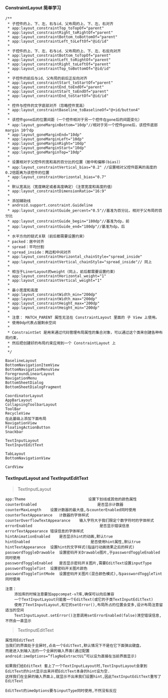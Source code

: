 #### ConstraintLayout 简单学习

    /**
     * 子控件的上、下、左、右与id、父布局的上、下、左、右对齐
     * app:layout_constraintTop_toTopOf="parent"
     * app:layout_constraintRight_toRightOf="parent"
     * app:layout_constraintBottom_toBottomOf="parent"
     * app:layout_constraintLeft_toLeftOf="@id/id"
     *
     * 子控件的上、下、左、右与id、父布局的上、下、左、右反向对齐
     * app:layout_constraintBottom_toTopOf="parent"
     * app:layout_constraintLeft_toRightOf="parent"
     * app:layout_constraintRight_toLeftOf="parent"
     * app:layout_constraintTop_toBottomOf="@id/id"
     *
     * 子控件的前后与id、父布局的前后正反向对齐
     * app:layout_constraintStart_toStartOf="parent"
     * app:layout_constraintEnd_toEndOf="parent"
     * app:layout_constraintStart_toEndOf="parent"
     * app:layout_constraintEnd_toStartOf="@id/id"
     *
     * 控件与控件的文字底部对齐（忽略控件宽高）
     * app:layout_constraintBaseline_toBaselineOf="@+id/button4"
     *
     * 该控件gone后的位置间距（一个控件相对于另一个控件在gone后的间距变化）
     * app:layout_goneMarginBottom="10dp"//相对于另一个控件gone后，该控件底部margin 10个dp
     * app:layout_goneMarginEnd="10dp"
     * app:layout_goneMarginLeft="10dp"
     * app:layout_goneMarginRight="10dp"
     * app:layout_goneMarginStart="10dp"
     * app:layout_goneMarginTop="10dp"
     *
     * 设置相对于父控件的宽和高的百分比的位置（居中和偏移(bias)）
     * app:layout_constraintVertical_bias="0.2" //设置相对父控件距离的高度的0.2倍距离为该控件的位置
     * app:layout_constraintHorizontal_bias="0.7"
     *
     * 默认宽高比（宽度确定或者高度确定）（注意宽度和高度的值）
     * app:layout_constraintDimensionRatio="16:9"
     *
     * 添加辅助线
     * android.support.constraint.Guideline
     * app:layout_constraintGuide_percent="0.5"//基准为百分比，相对于父布局的百分比
     * app:layout_constraintGuide_begin="180dp"//基准为dp，前
     * app:layout_constraintGuide_end="180dp"//基准为dp，后
     *
     * 水平方向的链式关联（前后都需要设置约束）
     * packed：居中对齐
     * spread：平均分割
     * spread_inside：两边和中间对齐
     * app:layout_constraintHorizontal_chainStyle="spread_inside"
     * app:layout_constraintVertical_chainStyle="spread_inside"// 同上
     *
     * 相当于LinerLayout的weight（同上，前后都需要设置约束）
     * app:layout_constraintHorizontal_weight="1"
     * app:layout_constraintVertical_weight="1"
     *
     * 最小宽度和高度
     * app:layout_constraintWidth_min="200dp"
     * app:layout_constraintWidth_max="200dp"
     * app:layout_constraintHeight_max="200dp"
     * app:layout_constraintHeight_min="200dp"
     *
     * 注意： MATCH_PARENT 属性无法在 ConstraintLayout 里面的 子 View 上使用。
     * 使用0dp代表占据剩余空间
     *
     * ConstraintSet 是用来通过代码管理布局属性的集合对象，可以通过这个类来创建各种布局约束，
     * 然后把创建好的布局约束应用到一个 ConstraintLayout 上
     *
     */

    BaselineLayout
    BottomNavigationItemView
    BottomNavigationMenuView
    ForegroundLinearLayout
    NavigationMenu
    BottomSheetDialog
    BottomSheetDialogFragment

    CoordinatorLayout
    AppBarLayout
    CollapsingToolbarLayout
    ToolBar
    RecycleView
    在此基础上添加下面布局
    NavigationView
    FloatingActionButton
    Snackbar

    TextInputLayout
    TextInputEditText

    TabLayout
    BottomNavigationView

    CardView


#### TextInputLayout and TextInputEditText

> TextInputLayout

    app:Theme	                         设置下划线或其他的颜色属性
    counterEnabled	                         是否显示计数器
    counterMaxLength	设置计数器的最大值,与counterEnabled同时使用
    counterTextAppearance	计数器的字体样式
    counterOverflowTextAppearance	 输入字符大于我们限定个数字符时的字体样式
    errorEnabled	                          是否显示错误信息
    errorTextAppearance	错误信息的字体样式
    hintAnimationEnabled	是否显示hint的动画,默认true
    hintEnabled	                          是否使用hint属性,默认true
    hintTextAppearance	设置hint的文字样式(指运行动画效果之后的样式)
    passwordToggleDrawable	设置密码开关Drawable图片,于passwordToggleEnabled同时使用
    passwordToggleEnabled	是否显示密码开关图片,需要EditText设置inputType
    passwordToggleTint	设置密码开关图片颜色
    passwordToggleTintMode	设置密码开关图片(混合颜色模式),与passwordToggleTint同时使用

    注意：
        添加库的时候注意要加appcompat-v7库,确保可以向后兼容
        一个TextInputLayout只能套一个EditText(或它的子类TextInputEditText)
        使用了TextInputLayout,和它的setError(),布局所占的位置会变多,设计布局注意留适当的空间
        TextInputLayout.setError()注意调用setErrorEnabled(false)清空错误信息,不然会一直显示

> TextInputEditText

    属性同EditText
    当我们的界面处于全屏时,点击一个EditText,默认情况下不是在它下面弹出键盘，
    而是进入到输入法的一个全屏的输入界面(通过配置android:imeOptions=”flagNoExtractUi”可以设为直接在当前界面显示)

    如果我们给EditText 套上了一个TextInputLayout时,TextInputLayout会拿到EditText的hint显示出来并把EditText本身的hint设为空.
    这样我们在全屏的输入界面上,就显示不出来我们设置hint,因此TextInputEditText重写了EditText

    EditText的imeOptions要与inputType同时使用,不然没有反应